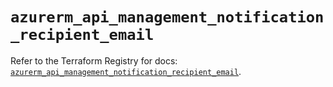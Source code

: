 # `azurerm_api_management_notification_recipient_email`

Refer to the Terraform Registry for docs: [`azurerm_api_management_notification_recipient_email`](https://registry.terraform.io/providers/hashicorp/azurerm/4.45.1/docs/resources/api_management_notification_recipient_email).
